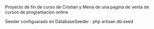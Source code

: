 Proyecto de fin de curso de Cristian y Mena de una pagina de venta de cursos de programacion online

Seeder configuarado en DatabaseSeeder :  php artisan db:seed
